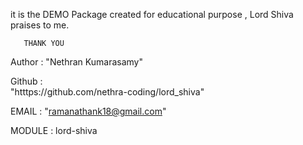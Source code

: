 it is the DEMO Package created for educational purpose ,
       Lord Shiva praises to me.

       THANK YOU



Author : 
           "Nethran Kumarasamy"




Github :                                                 
"htttps://github.com/nethra-coding/lord_shiva"





EMAIL : 
 "ramanathank18@gmail.com"




MODULE : lord-shiva


